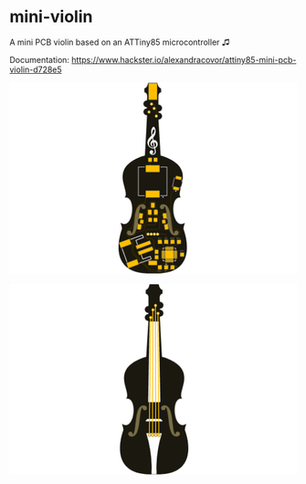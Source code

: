 # mini-violin
A mini PCB violin based on an ATTiny85 microcontroller ♫

Documentation: https://www.hackster.io/alexandracovor/attiny85-mini-pcb-violin-d728e5

![PCB top](/images/bottom.png)

![PCB bottom](/images/top.png)
